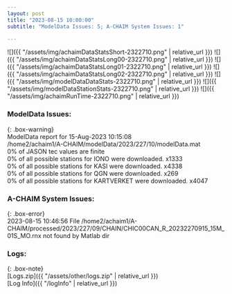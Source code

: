 ```yaml
---
layout: post
title: "2023-08-15 10:00:00"
subtitle: "ModelData Issues: 5; A-CHAIM System Issues: 1"

---
```


![]({{ "/assets/img/achaimDataStatsShort-2322710.png" | relative_url }})
![]({{ "/assets/img/achaimDataStatsLong00-2322710.png" | relative_url }})
![]({{ "/assets/img/achaimDataStatsLong01-2322710.png" | relative_url }})
![]({{ "/assets/img/achaimDataStatsLong02-2322710.png" | relative_url }})
![]({{ "/assets/img/modelDataDataStats-2322710.png" | relative_url }})
![]({{ "/assets/img/modelDataStationStats-2322710.png" | relative_url }})
![]({{ "/assets/img/achaimRunTime-2322710.png" | relative_url }})


### ModelData Issues:  
  
{: .box-warning}  
 ModelData report for 15-Aug-2023 10:15:08   
 /home2/achaim1/A-CHAIM/modelData/2023/227/10/modelData.mat   
 0% of JASON tec values are finite   
 0% of all possible stations for IONO were downloaded. x1333   
 0% of all possible stations for KASI were downloaded. x4338   
 0% of all possible stations for QGN were downloaded. x269   
 0% of all possible stations for KARTVERKET were downloaded. x4047   
  
### A-CHAIM System Issues:  
  
{: .box-error}  
2023-08-15 10:46:56 File /home2/achaim1/A-CHAIM/processed/2023/227/09/CHAIN/CHIC00CAN_R_20232270915_15M_01S_MO.rnx not found by Matlab dir  

### Logs:  
  
{: .box-note}  
[Logs.zip]({{ "/assets/other/logs.zip" | relative_url }})  
[Log Info]({{ "/logInfo" | relative_url }})  
